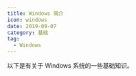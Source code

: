 ```yaml
---
title: Windows 简介
icon: windows
date: 2019-09-07
category: 基础
tag:
  - Windows
---
```


以下是有关于 Windows 系统的一些基础知识。

<!-- more -->

<AutoCatalog />
